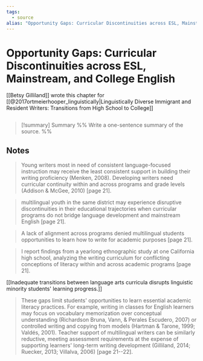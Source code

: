```yaml
---
tags: 
  - source
alias: "Opportunity Gaps: Curricular Discontinuities across ESL, Mainstream, and College English"
---
```

# Opportunity Gaps: Curricular Discontinuities across ESL, Mainstream, and College English
[[Betsy Gilliland]] wrote this chapter for [[@2017ortmeierhooper_linguistically|Linguistically Diverse Immigrant and Resident Writers: Transitions from High School to College]]

```bibtex

```

> [!summary] Summary
> %% Write a one-sentence summary of the source. %%
## Notes
> Young writers most in need of consistent language-focused instruction may receive the least consistent support in building their writing proficiency (Menken, 2008). Developing writers need curricular continuity within and across programs and grade levels (Addison & McGee, 2010)  [page 21].

> multilingual youth in the same district may experience disruptive discontinuities in their educational trajectories when curricular programs do not bridge language development and mainstream English [page 21].

> A lack of alignment across programs denied multilingual students opportunities to learn how to write for academic purposes [page 21].

> I report findings from a yearlong ethnographic study at one California high school, analyzing the writing curriculum for conflicting conceptions of literacy within and across academic programs [page 21].

[[Inadequate transitions between language arts curricula disrupts linguistic minority students' learning progress.]]

> These gaps limit students' opportunities to learn essential academic literacy practices. For example, writing in classes for English learners may focus on vocabulary memorization over conceptual understanding (Richardson Bruna, Vann, & Perales Escudero, 2007) or controlled writing and copying from models (Hartman & Tarone, 1999; Valdés, 2001). Teacher support of multilingual writers can be similarly reductive, meeting assessment requirements at the expense of supporting learners' long-term writing development (Gilliland, 2014; Ruecker, 2013; Villalva, 2006) [page 21--22].


